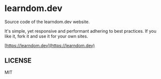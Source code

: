 # learndom.dev
Source code of the learndom.dev website.

It's simple, yet responsive and performant adhering to best practices.
If you like it, fork it and use it for your own sites.

[https://learndom.dev](https://learndom.dev)

## LICENSE

MIT
